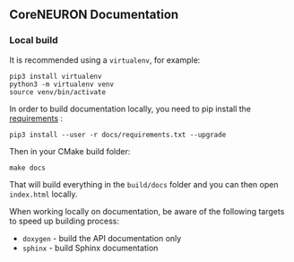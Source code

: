 ## CoreNEURON Documentation

### Local build

It is recommended using a `virtualenv`, for example:

```
pip3 install virtualenv
python3 -m virtualenv venv
source venv/bin/activate
```

In order to build documentation locally, you need to pip install the [requirements](requirements.txt) :
```
pip3 install --user -r docs/requirements.txt --upgrade
```

Then in your CMake build folder:
```
make docs
```  
That will build everything in the `build/docs` folder and you can then open `index.html` locally.

When working locally on documentation, be aware of the following targets to speed up building process:

* `doxygen` - build the API documentation only
* `sphinx` - build Sphinx documentation

